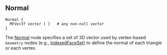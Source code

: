 ## Normal

```
Normal {
  MFVec3f vector [ ]   # any non-null vector
}
```

The [Normal](#normal) node specifies a set of 3D vector used by vertex-based `Geometry` nodes (e.g., [IndexedFaceSet](indexedfaceset.md)) to define the normal of each triangle or each vertex.
